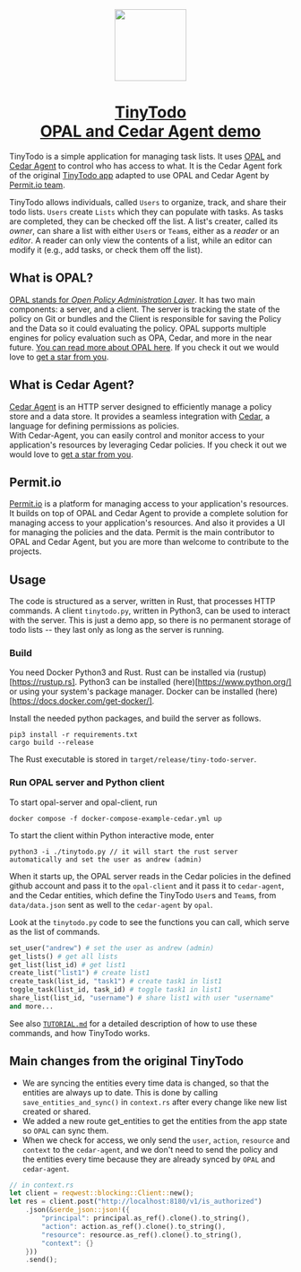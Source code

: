 <div align="center">
  <a href="https://www.permit.io/?utm_source=github&utm_medium=referral&utm_campaign=ghc">
    <picture>
      <source media="(prefers-color-scheme: dark)" srcset="https://github.com/permitio/Galactic-Health-Corporation/assets/4082578/56794ab6-8ae6-4676-bba7-8d38eeeb1c89">
      <img src="https://github.com/permitio/Galactic-Health-Corporation/assets/4082578/c1f1540b-083a-4a12-9b7b-8a02884db3db" height="128">
    </picture>
    <h1 align="center">TinyTodo<br />OPAL and Cedar Agent demo</h1>
  </a>
</div>

TinyTodo is a simple application for managing task lists. It uses [OPAL](https://github.com/permitio/opal) and [Cedar Agent](https://github.com/permitio/cedar-agent) to control who has access to what.
It is the Cedar Agent fork of the original [TinyTodo app](https://github.com/cedar-policy/cedar-examples/tree/main/tinytodo) adapted to use OPAL and Cedar Agent by [Permit.io team](https://permit.io).

TinyTodo allows individuals, called `Users` to organize, track, and share their todo lists. `Users` create `Lists` which they can populate with tasks. As tasks are completed, they can be checked off the list. A list's creater, called its _owner_, can share a list with either `User`s or `Team`s, either as a _reader_ or an _editor_. A reader can only view the contents of a list, while an editor can modify it (e.g., add tasks, or check them off the list).

## What is OPAL?

[OPAL stands for _Open Policy Administration Layer_](https://github.com/permitio/opal). It has two main components: a server, and a client. The server is tracking the state of the policy on Git or bundles and the Client is responsible for saving the Policy and the Data so it could evaluating the policy.
OPAL supports multiple engines for policy evaluation such as OPA, Cedar, and more in the near future.
[You can read more about OPAL here](https://opal.ac).
If you check it out we would love to [get a star from you](https://github.com/permitio/opal).


## What is Cedar Agent?

[Cedar Agent](https://github.com/permitio/cedar-agent) is an HTTP server designed to efficiently manage a policy store and a data store.
It provides a seamless integration with [Cedar](https://www.cedarpolicy.com/en), a language for defining permissions as
policies.  
With Cedar-Agent, you can easily control and monitor access to your application's resources by leveraging Cedar
policies.
If you check it out we would love to [get a star from you](https://github.com/permitio/cedar-agent).

## Permit.io

[Permit.io](https://permit.io) is a platform for managing access to your application's resources. It builds on top of OPAL and Cedar Agent to provide a complete solution for managing access to your application's resources. And also it provides a UI for managing the policies and the data.
Permit is the main contributor to OPAL and Cedar Agent, but you are more than welcome to contribute to the projects.


## Usage

The code is structured as a server, written in Rust, that processes HTTP commands. A client `tinytodo.py`, written in Python3, can be used to interact with the server. This is just a demo app, so there is no permanent storage of todo lists -- they last only as long as the server is running.

### Build

You need Docker Python3 and Rust. Rust can be installed via (rustup)[https://rustup.rs]. Python3 can be installed (here)[https://www.python.org/] or using your system's package manager. Docker can be installed (here)[https://docs.docker.com/get-docker/].

Install the needed python packages, and build the server as follows. 
```shell
pip3 install -r requirements.txt
cargo build --release
```
The Rust executable is stored in `target/release/tiny-todo-server`.

### Run OPAL server and Python client
To start opal-server and opal-client, run
```shell
docker compose -f docker-compose-example-cedar.yml up
```

To start the client within Python interactive mode, enter
```shell
python3 -i ./tinytodo.py // it will start the rust server automatically and set the user as andrew (admin)
```


When it starts up, the OPAL server reads in the Cedar policies in the defined github account and pass it to the `opal-client` and it pass it to `cedar-agent`, and the Cedar entities, which define the TinyTodo `User`s and `Team`s, from `data/data.json` sent as well to the `cedar-agent` by `opal`.

Look at the `tinytodo.py` code to see the functions you can call, which serve as the list of commands.
```python
set_user("andrew") # set the user as andrew (admin)
get_lists() # get all lists
get_list(list_id) # get list1
create_list("list1") # create list1
create_task(list_id, "task1") # create task1 in list1
toggle_task(list_id, task_id) # toggle task1 in list1
share_list(list_id, "username") # share list1 with user "username"
and more...
```

See also [`TUTORIAL.md`](./TUTORIAL.md) for a detailed description of how to use these commands, and how TinyTodo works.

## Main changes from the original TinyTodo

- We are syncing the entities every time data is changed, so that the entities are always up to date. This is done by calling `save_entities_and_sync()` in `context.rs` after every change like new list created or shared.
- We added a new route get_entities to get the entities from the app state so `OPAL` can sync them.
- When we check for access, we only send the `user`, `action`, `resource` and `context` to the `cedar-agent`, and we don't need to send the policy and the entities every time because they are already synced by `OPAL` and `cedar-agent`.
```rust
// in context.rs
let client = reqwest::blocking::Client::new();
let res = client.post("http://localhost:8180/v1/is_authorized")
    .json(&serde_json::json!({
        "principal": principal.as_ref().clone().to_string(),
        "action": action.as_ref().clone().to_string(),
        "resource": resource.as_ref().clone().to_string(),
        "context": {}
    }))
    .send();
```
